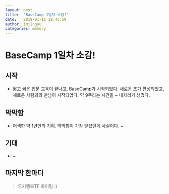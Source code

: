 ```yaml
---
layout: post
title:  "BaseCamp 1일차 소감!"
date:   2019-01-11 18:43:59
author: imjingyu
categories: memory
---
```


# BaseCamp 1일차 소감!

## 시작
* 짧고 굵은 입문 교육이 끝나고, BaseCamp가 시작되었다. 새로운 조가 편성되었고, 새로운 사람과의 만남이 시작되었다. 약 9주라는 시간을 ~ 내자리가 생겼다.

## 막막함
* 어색한 약 1년만의 기획. 막막함이 가장 앞섰던게 사실이다. ~

## 기대
* ~

## 마지막 한마디
> 루키행복TF 화이팅 :)

